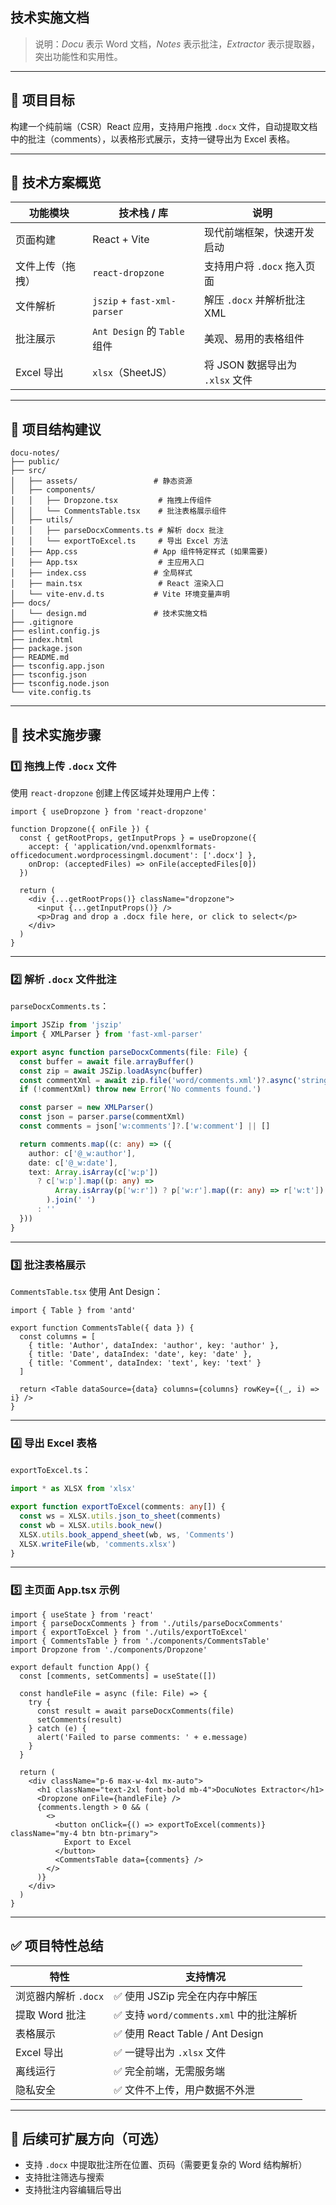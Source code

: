 ## 技术实施文档

> 说明：*Docu* 表示 Word 文档，*Notes* 表示批注，*Extractor* 表示提取器，突出功能性和实用性。

---

## 📘 项目目标

构建一个纯前端（CSR）React 应用，支持用户拖拽 `.docx` 文件，自动提取文档中的批注（comments），以表格形式展示，支持一键导出为 Excel 表格。

---

## 📌 技术方案概览

| 功能模块     | 技术栈 / 库                     | 说明                      |
| -------- | --------------------------- | ----------------------- |
| 页面构建     | React + Vite                | 现代前端框架，快速开发启动           |
| 文件上传（拖拽） | `react-dropzone`            | 支持用户将 `.docx` 拖入页面      |
| 文件解析     | `jszip` + `fast-xml-parser` | 解压 `.docx` 并解析批注 XML    |
| 批注展示     | `Ant Design` 的 `Table` 组件   | 美观、易用的表格组件              |
| Excel 导出 | `xlsx`（SheetJS）             | 将 JSON 数据导出为 `.xlsx` 文件 |

---

## 📁 项目结构建议

```
docu-notes/
├── public/
├── src/
│   ├── assets/                 # 静态资源
│   ├── components/
│   │   ├── Dropzone.tsx         # 拖拽上传组件
│   │   └── CommentsTable.tsx    # 批注表格展示组件
│   ├── utils/
│   │   ├── parseDocxComments.ts # 解析 docx 批注
│   │   └── exportToExcel.ts     # 导出 Excel 方法
│   ├── App.css                 # App 组件特定样式 (如果需要)
│   ├── App.tsx                  # 主应用入口
│   ├── index.css               # 全局样式
│   ├── main.tsx                 # React 渲染入口
│   └── vite-env.d.ts           # Vite 环境变量声明
├── docs/
│   └── design.md               # 技术实施文档
├── .gitignore
├── eslint.config.js
├── index.html
├── package.json
├── README.md
├── tsconfig.app.json
├── tsconfig.json
├── tsconfig.node.json
└── vite.config.ts
```

---

## 🔧 技术实施步骤

### 1️⃣ 拖拽上传 `.docx` 文件

使用 `react-dropzone` 创建上传区域并处理用户上传：

```tsx
import { useDropzone } from 'react-dropzone'

function Dropzone({ onFile }) {
  const { getRootProps, getInputProps } = useDropzone({
    accept: { 'application/vnd.openxmlformats-officedocument.wordprocessingml.document': ['.docx'] },
    onDrop: (acceptedFiles) => onFile(acceptedFiles[0])
  })

  return (
    <div {...getRootProps()} className="dropzone">
      <input {...getInputProps()} />
      <p>Drag and drop a .docx file here, or click to select</p>
    </div>
  )
}
```

---

### 2️⃣ 解析 `.docx` 文件批注

`parseDocxComments.ts`：

```ts
import JSZip from 'jszip'
import { XMLParser } from 'fast-xml-parser'

export async function parseDocxComments(file: File) {
  const buffer = await file.arrayBuffer()
  const zip = await JSZip.loadAsync(buffer)
  const commentXml = await zip.file('word/comments.xml')?.async('string')
  if (!commentXml) throw new Error('No comments found.')

  const parser = new XMLParser()
  const json = parser.parse(commentXml)
  const comments = json['w:comments']?.['w:comment'] || []

  return comments.map((c: any) => ({
    author: c['@_w:author'],
    date: c['@_w:date'],
    text: Array.isArray(c['w:p'])
      ? c['w:p'].map((p: any) =>
          Array.isArray(p['w:r']) ? p['w:r'].map((r: any) => r['w:t']).join('') : ''
        ).join(' ')
      : ''
  }))
}
```

---

### 3️⃣ 批注表格展示

`CommentsTable.tsx` 使用 Ant Design：

```tsx
import { Table } from 'antd'

export function CommentsTable({ data }) {
  const columns = [
    { title: 'Author', dataIndex: 'author', key: 'author' },
    { title: 'Date', dataIndex: 'date', key: 'date' },
    { title: 'Comment', dataIndex: 'text', key: 'text' }
  ]

  return <Table dataSource={data} columns={columns} rowKey={(_, i) => i} />
}
```

---

### 4️⃣ 导出 Excel 表格

`exportToExcel.ts`：

```ts
import * as XLSX from 'xlsx'

export function exportToExcel(comments: any[]) {
  const ws = XLSX.utils.json_to_sheet(comments)
  const wb = XLSX.utils.book_new()
  XLSX.utils.book_append_sheet(wb, ws, 'Comments')
  XLSX.writeFile(wb, 'comments.xlsx')
}
```

---

### 5️⃣ 主页面 App.tsx 示例

```tsx
import { useState } from 'react'
import { parseDocxComments } from './utils/parseDocxComments'
import { exportToExcel } from './utils/exportToExcel'
import { CommentsTable } from './components/CommentsTable'
import Dropzone from './components/Dropzone'

export default function App() {
  const [comments, setComments] = useState([])

  const handleFile = async (file: File) => {
    try {
      const result = await parseDocxComments(file)
      setComments(result)
    } catch (e) {
      alert('Failed to parse comments: ' + e.message)
    }
  }

  return (
    <div className="p-6 max-w-4xl mx-auto">
      <h1 className="text-2xl font-bold mb-4">DocuNotes Extractor</h1>
      <Dropzone onFile={handleFile} />
      {comments.length > 0 && (
        <>
          <button onClick={() => exportToExcel(comments)} className="my-4 btn btn-primary">
            Export to Excel
          </button>
          <CommentsTable data={comments} />
        </>
      )}
    </div>
  )
}
```

---

## ✅ 项目特性总结

| 特性             | 支持情况                            |
| -------------- | ------------------------------- |
| 浏览器内解析 `.docx` | ✅ 使用 JSZip 完全在内存中解压             |
| 提取 Word 批注     | ✅ 支持 `word/comments.xml` 中的批注解析 |
| 表格展示           | ✅ 使用 React Table / Ant Design   |
| Excel 导出       | ✅ 一键导出为 `.xlsx` 文件              |
| 离线运行           | ✅ 完全前端，无需服务端                    |
| 隐私安全           | ✅ 文件不上传，用户数据不外泄                 |

---

## 📌 后续可扩展方向（可选）

* 支持 `.docx` 中提取批注所在位置、页码（需要更复杂的 Word 结构解析）
* 支持批注筛选与搜索
* 支持批注内容编辑后导出
